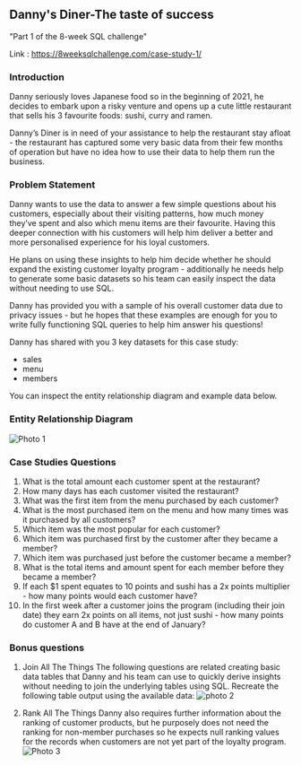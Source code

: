 ## Danny's Diner-The taste of success
 "Part 1 of the 8-week SQL challenge"

 Link : https://8weeksqlchallenge.com/case-study-1/

 ### Introduction
Danny seriously loves Japanese food so in the beginning of 2021, he decides to embark upon a risky venture and opens up a cute little restaurant that sells his 3 favourite foods: sushi, curry and ramen.

Danny’s Diner is in need of your assistance to help the restaurant stay afloat - the restaurant has captured some very basic data from their few months of operation but have no idea how to use their data to help them run the business.

### Problem Statement
Danny wants to use the data to answer a few simple questions about his customers, especially about their visiting patterns, how much money they’ve spent and also which menu items are their favourite. Having this deeper connection with his customers will help him deliver a better and more personalised experience for his loyal customers.

He plans on using these insights to help him decide whether he should expand the existing customer loyalty program - additionally he needs help to generate some basic datasets so his team can easily inspect the data without needing to use SQL.

Danny has provided you with a sample of his overall customer data due to privacy issues - but he hopes that these examples are enough for you to write fully functioning SQL queries to help him answer his questions!

Danny has shared with you 3 key datasets for this case study:
- sales
- menu
- members

You can inspect the entity relationship diagram and example data below.

### Entity Relationship Diagram
![Photo 1](https://github.com/S-Tanwar/-Danny-s-Diner---The-taste-of-success/assets/95356553/72d6c22e-f917-4f37-ba45-043ab926e52b)

### Case Studies Questions
1. What is the total amount each customer spent at the restaurant?
2. How many days has each customer visited the restaurant?
3. What was the first item from the menu purchased by each customer?
4. What is the most purchased item on the menu and how many times was it purchased by all customers?
5. Which item was the most popular for each customer?
6. Which item was purchased first by the customer after they became a member?
7. Which item was purchased just before the customer became a member?
8. What is the total items and amount spent for each member before they became a member?
9. If each $1 spent equates to 10 points and sushi has a 2x points multiplier - how many points would each customer have?
10. In the first week after a customer joins the program (including their join date) they earn 2x points on all items, not just sushi - how many points do customer A and B have at the end of January?

### Bonus questions
1. Join All The Things
The following questions are related creating basic data tables that Danny and his team can use to quickly derive insights without needing to join the underlying tables using SQL.
Recreate the following table output using the available data:
![photo 2](https://github.com/S-Tanwar/-Danny-s-Diner---The-taste-of-success/assets/95356553/8a957579-4acf-4907-ab4e-39e456040b51)

2. Rank All The Things
Danny also requires further information about the ranking of customer products, but he purposely does not need the ranking for non-member purchases so he expects null ranking values for the records when customers are not yet part of the loyalty program.
![Photo 3](https://github.com/S-Tanwar/-Danny-s-Diner---The-taste-of-success/assets/95356553/70ca53b7-810f-4173-a3e1-18762cd21c92)



